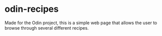 # odin-recipes

Made for the Odin project, this is a simple web page that allows the user to browse through several different recipes.